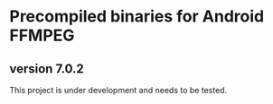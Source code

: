 # Precompiled binaries for Android FFMPEG 
## version 7.0.2

This project is under development and needs to be tested.
